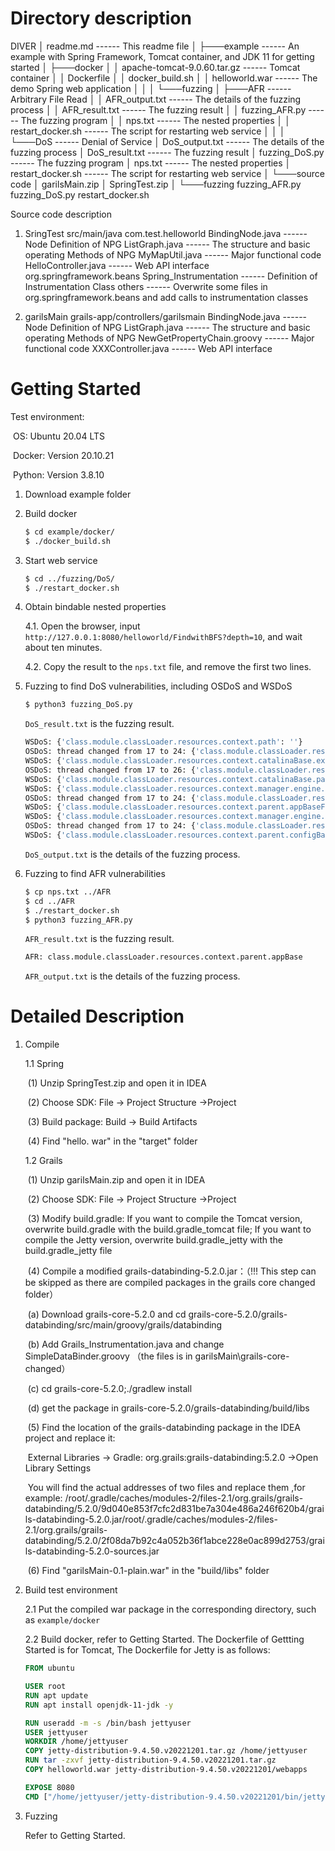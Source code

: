 # Directory description

DIVER
    │   readme.md  ------  This readme file
    │
    ├───example  ------  An example with Spring Framework, Tomcat container, and JDK 11 for getting started
    │   ├───docker
    │   │       apache-tomcat-9.0.60.tar.gz  ------  Tomcat container
    │   │       Dockerfile
    │   │       docker_build.sh
    │   │       helloworld.war  ------  The demo Spring web application
    │   │
    │   └───fuzzing
    │       ├───AFR  ------  Arbitrary File Read
    │       │       AFR_output.txt  ------  The details of the fuzzing process
    │       │       AFR_result.txt  ------  The fuzzing result
    │       │       fuzzing_AFR.py  ------  The fuzzing program
    │       │       nps.txt  ------  The nested properties
    │       │       restart_docker.sh  ------  The script for restarting web service
    │       │
    │       └───DoS  ------  Denial of Service
    │               DoS_output.txt  ------  The details of the fuzzing process
    │               DoS_result.txt  ------  The fuzzing result
    │               fuzzing_DoS.py  ------  The fuzzing program
    │               nps.txt  ------  The nested properties
    │               restart_docker.sh  ------  The script for restarting web service
    │
    └───source code
        │   garilsMain.zip
        │   SpringTest.zip
        │
        └───fuzzing
                fuzzing_AFR.py
                fuzzing_DoS.py
                restart_docker.sh



Source code description 

1. SringTest
    src/main/java
        com.test.helloworld
            BindingNode.java   ------  Node Definition of NPG
            ListGraph.java  ------  The structure and basic operating Methods of NPG
            MyMapUtil.java  ------  Major functional code
            HelloController.java  ------  Web API interface 
        org.springframework.beans
            Spring_Instrumentation  ------  Definition of Instrumentation Class
            others  ------  Overwrite some files in org.springframework.beans and add calls to instrumentation classes

2. garilsMain
    grails-app/controllers/garilsmain
        BindingNode.java  ------  Node Definition of NPG
        ListGraph.java  ------  The structure and basic operating Methods of NPG
        NewGetPropertyChain.groovy  ------  Major functional code
        XXXController.java  ------  Web API interface 



# Getting Started

Test environment:

​	OS: Ubuntu 20.04 LTS

​	Docker: Version 20.10.21

​	Python: Version 3.8.10



1. Download example folder

    

2. Build docker

    ```bash
    $ cd example/docker/
    $ ./docker_build.sh
    ```

    

3. Start web service
   
    ```bash
    $ cd ../fuzzing/DoS/
    $ ./restart_docker.sh
    ```
    
    
    
4. Obtain bindable nested properties

    4.1. Open the browser, input `http://127.0.0.1:8080/helloworld/FindwithBFS?depth=10`, and wait about ten minutes.

    4.2. Copy the result to the `nps.txt` file, and remove the first two lines.

    

5. Fuzzing to find DoS vulnerabilities, including OSDoS and WSDoS
   
    ```bash
    $ python3 fuzzing_DoS.py
    ```
    `DoS_result.txt` is the fuzzing result.
    
    ```bash
    WSDoS: {'class.module.classLoader.resources.context.path': ''}
    OSDoS: thread changed from 17 to 24: {'class.module.classLoader.resources.context.startStopThreads': '100'}
    WSDoS: {'class.module.classLoader.resources.context.catalinaBase.executable': 'false'}
    OSDoS: thread changed from 17 to 26: {'class.module.classLoader.resources.context.parent.startStopThreads': '100'}
    WSDoS: {'class.module.classLoader.resources.context.catalinaBase.parentFile.executable': 'false'}
    WSDoS: {'class.module.classLoader.resources.context.manager.engine.defaultHost': ''}
    OSDoS: thread changed from 17 to 24: {'class.module.classLoader.resources.context.manager.engine.startStopThreads': '100'}
    WSDoS: {'class.module.classLoader.resources.context.parent.appBaseFile.executable': 'false'}
    WSDoS: {'class.module.classLoader.resources.context.manager.engine.service.mapper.defaultHostName': ''}
    OSDoS: thread changed from 17 to 24: {'class.module.classLoader.resources.context.manager.engine.service.server.utilityThreads': '100'}
    WSDoS: {'class.module.classLoader.resources.context.parent.configBaseFile.parentFile.parentFile.executable': 'false'}
    ```
    
    `DoS_output.txt` is the details of the fuzzing process.
    
    
    
5. Fuzzing to find AFR vulnerabilities
   
    ```bash
    $ cp nps.txt ../AFR
    $ cd ../AFR
    $ ./restart_docker.sh
    $ python3 fuzzing_AFR.py
    ```
    `AFR_result.txt` is the fuzzing result.
    
    ```bash
    AFR: class.module.classLoader.resources.context.parent.appBase
    ```
    
    `AFR_output.txt` is the details of the fuzzing process.





# Detailed Description

1. Compile

    1.1 Spring

    ​	(1) Unzip SpringTest.zip and open it in IDEA

    ​	(2) Choose SDK:  File -> Project Structure ->Project

    ​	(3) Build package:  Build -> Build Artifacts

    ​	(4) Find "hello. war" in the "target" folder

    1.2 Grails

    ​	(1)  Unzip garilsMain.zip and open it in IDEA

    ​	(2) Choose SDK:  File -> Project Structure ->Project

    ​	(3) Modify build.gradle: If you want to compile the Tomcat version, overwrite build.gradle with the build.gradle_tomcat file; If you want to compile the Jetty version, overwrite build.gradle_jetty with the build.gradle_jetty file

    ​	(4) Compile a modified grails-databinding-5.2.0.jar：（!!! This step can be skipped as there are compiled packages in the grails core changed folder）

    ​		(a) Download grails-core-5.2.0 and cd grails-core-5.2.0/grails-databinding/src/main/groovy/grails/databinding

    ​		(b) Add Grails_Instrumentation.java  and  change  SimpleDataBinder.groovy  （the files is in garilsMain\grails-core-changed）

    ​		(c) cd grails-core-5.2.0;./gradlew install

    ​		(d) get the package in grails-core-5.2.0/grails-databinding/build/libs

    ​	(5) Find the location of the grails-databinding package in the IDEA project and replace it: 

    ​		External Libraries -> Gradle: org.grails:grails-databinding:5.2.0 ->Open Library Settings

    ​		You will find the actual addresses of two files and replace them ,for example: 
    ​         /root/.gradle/caches/modules-2/files-2.1/org.grails/grails-databinding/5.2.0/9d040e853f7cfc2d831be7a304e486a246f620b4/grails-databinding-5.2.0.jar
    ​         /root/.gradle/caches/modules-2/files-2.1/org.grails/grails-databinding/5.2.0/2f08da7b92c4a052b36f1abce228e0ac899d2753/grails-databinding-5.2.0-sources.jar

    ​	(6) Find "garilsMain-0.1-plain.war" in the "build/libs" folder

    

2. Build test environment

    2.1 Put the compiled war package in the corresponding directory, such as `example/docker`

    2.2 Build docker, refer to Getting Started. The Dockerfile of Gettting Started is for Tomcat, The Dockerfile for Jetty is as follows:

    ```dockerfile
    FROM ubuntu
    
    USER root
    RUN apt update
    RUN apt install openjdk-11-jdk -y
    
    RUN useradd -m -s /bin/bash jettyuser
    USER jettyuser
    WORKDIR /home/jettyuser
    COPY jetty-distribution-9.4.50.v20221201.tar.gz /home/jettyuser
    RUN tar -zxvf jetty-distribution-9.4.50.v20221201.tar.gz
    COPY helloworld.war jetty-distribution-9.4.50.v20221201/webapps
    
    EXPOSE 8080
    CMD ["/home/jettyuser/jetty-distribution-9.4.50.v20221201/bin/jetty.sh", "run"]
    ```

    

3. Fuzzing

    Refer to Getting Started.



